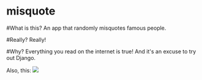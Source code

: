 misquote
========

#What is this?
An app that randomly misquotes famous people.

#Really?
Really! 

#Why?
Everything you read on the internet is true!
And it's an excuse to try out Django.

Also, this:
<img src="http://f.cl.ly/items/3R050s451U2X271o420k/Screen%20shot%202012-07-06%20at%205.49.07%20PM.png" />